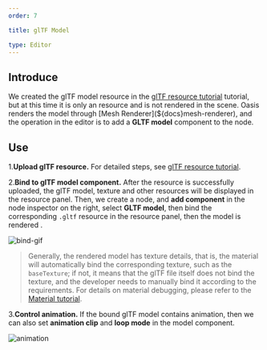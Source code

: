 ```yaml
---
order: 7

title: glTF Model

type: Editor
---
```


## Introduce

We created the glTF model resource in the [glTF resource tutorial](${docs}editor-resource-gltf) tutorial, but at this time it is only an resource and is not rendered in the scene. Oasis renders the model through [Mesh Renderer](${docs}mesh-renderer), and the operation in the editor is to add a **GLTF model** component to the node.

## Use

1.**Upload glTF resource.** For detailed steps, see [glTF resource tutorial](${docs}editor-resource-gltf).

2.**Bind to glTF model component.** After the resource is successfully uploaded, the glTF model, texture and other resources will be displayed in the resource panel. Then, we create a node, and **add component** in the node inspector on the right, select **GLTF model**, then bind the corresponding `.gltf` resource in the resource panel, then the model is rendered .

![bind-gif](https://gw.alipayobjects.com/zos/OasisHub/8d8c2197-ad95-46c0-98b1-2beadba0535b/bind-gif.gif)

> Generally, the rendered model has texture details, that is, the material will automatically bind the corresponding texture, such as the `baseTexture`; if not, it means that the glTF file itself does not bind the texture, and the developer needs to manually bind it according to the requirements. For details on material debugging, please refer to the [Material tutorial](${docs}editor-material).

3.**Control animation.** If the bound glTF model contains animation, then we can also set **animation clip** and **loop mode** in the model component.

![animation](https://gw.alipayobjects.com/zos/OasisHub/0105f8dd-3e24-4127-8075-e1df34c2ab71/animation.gif)
